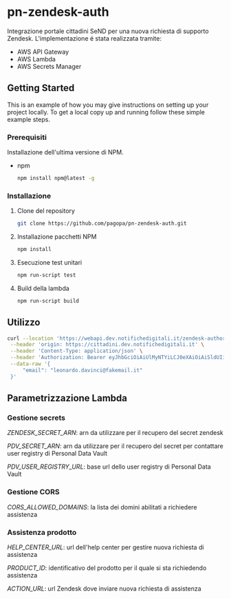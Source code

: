 # pn-zendesk-auth
Integrazione portale cittadini SeND per una nuova richiesta di supporto Zendesk.
L'implementazione é stata realizzata tramite:
- AWS API Gateway
- AWS Lambda
- AWS Secrets Manager

## Getting Started

This is an example of how you may give instructions on setting up your project locally.
To get a local copy up and running follow these simple example steps.

### Prerequisiti

Installazione dell'ultima versione di NPM.
* npm
  ```sh
  npm install npm@latest -g
  ```

### Installazione

1. Clone del repository
   ```sh
   git clone https://github.com/pagopa/pn-zendesk-auth.git
   ```
2. Installazione pacchetti NPM
   ```sh
   npm install
   ```
3. Esecuzione test unitari
   ```sh
   npm run-script test
   ```
4. Build della lambda
   ```sh
   npm run-script build
   ```
## Utilizzo

   ```sh
   curl --location 'https://webapi.dev.notifichedigitali.it/zendesk-authorization/new-support-request' \
    --header 'origin: https://cittadini.dev.notifichedigitali.it' \
    --header 'Content-Type: application/json' \
    --header 'Authorization: Bearer eyJhbGciOiAiUlMyNTYiLCJ0eXAiOiAiSldUIiwia2lkIjogImFhZmQ0ZjllLTRhYmMtNDkwOC04NzMxLWJmNGVhOGI2ZTA4YSJ9.eyJpYXQiOiAxNzExMDMyMTA2LCJleHAiOiAxNzQyNTY4MTA2LCAidWlkIjogIjQxNDdiNTQ3LTg3YjktNGEyMy05NDIwLWNhYzU3NzU1YjI2YyIsImlzcyI6ICJodHRwczovL3dlYmFwaS5kZXYubm90aWZpY2hlZGlnaXRhbGkuaXQiLCJhdWQiOiAid2ViYXBpLmRldi5ub3RpZmljaGVkaWdpdGFsaS5pdCJ9.vNrejGDnEgUDN3vCmQuCDK_l7W7KXYhL7xMOKXpDjK5-1VMbPDb2tOlZgX9t2skejYR2LjUwl_uMqZOuFmXDlwPLZF-sQoVjHHR_tUYWULmG9aJcbXmC1esbKmk9-UdQcEaYLg2BHLGWWxf8VoOHwTeMGp2BP3ElhjMcNGB6O0N5h-3ep4FQVDwERKur7EplZ7-XraytL0px628jM_PgEH-S8ZMfcqKBqF5txG8v1YNLCAGAMOdlr6RVPE9GwVPMDCVpDyVr-DgE1QxdpiKgn5FBOgjClOPsb3wF3bIVLgOenrzqqud3c-9HvfMUUUm1Aa9-hr0v4nvJ8s5k6Fwoxw' \
    --data-raw '{
        "email": "leonardo.davinci@fakemail.it"
    }'
   ```

## Parametrizzazione Lambda

### Gestione secrets
_ZENDESK_SECRET_ARN_: arn da utilizzare per il recupero del secret zendesk

_PDV_SECRET_ARN_: arn da utilizzare per il recupero del secret per contattare user registry di Personal Data Vault

_PDV_USER_REGISTRY_URL_: base url dello user registry di Personal Data Vault

### Gestione CORS
_CORS_ALLOWED_DOMAINS_: la lista dei domini abilitati a richiedere assistenza

### Assistenza prodotto
_HELP_CENTER_URL_: url dell'help center per gestire nuova richiesta di assistenza

_PRODUCT_ID_: identificativo del prodotto per il quale si sta richiedendo assistenza

_ACTION_URL_: url Zendesk dove inviare nuova richiesta di assistenza
